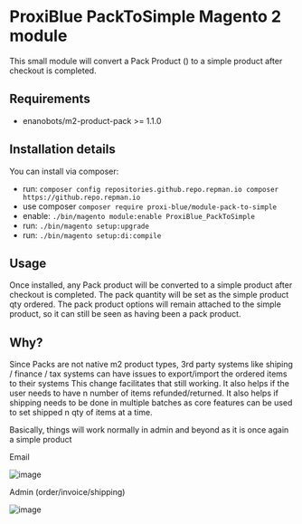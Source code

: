 # ProxiBlue PackToSimple Magento 2 module

This small module will convert a Pack Product () to a simple product after checkout is completed.

## Requirements

* enanobots/m2-product-pack >= 1.1.0

## Installation details

You can install via composer:

* run: `composer config repositories.github.repo.repman.io composer https://github.repo.repman.io`
* use composer `composer require proxi-blue/module-pack-to-simple`
* enable: `./bin/magento module:enable ProxiBlue_PackToSimple`
* run: `./bin/magento setup:upgrade`
* run: `./bin/magento setup:di:compile`

## Usage

Once installed, any Pack product will be converted to a simple product after checkout is completed.
The pack quantity will be set as the simple product qty ordered.
The pack product options will remain attached to the simple product, so it can still be seen as having been a pack product.

## Why?

Since Packs are not native m2 product types, 3rd party systems like shiping / finance / tax systems can have issues to export/import the ordered items to their systems
This change facilitates that still working.
It also helps if the user needs to have n number of items refunded/returned.
It also helps if shipping needs to be done in multiple batches as core features can be used to set shipped n qty of items at a time.

Basically, things will work normally in admin and beyond as it is once again a simple product

Email

![image](https://github.com/ProxiBlue/m2-pack-to-simple/assets/4994260/ca670189-46bd-4dc1-95da-5ae57db2c02e)

Admin (order/invoice/shipping)

![image](https://github.com/ProxiBlue/m2-pack-to-simple/assets/4994260/ec4b68f0-741e-4520-ab06-853f95251050)



